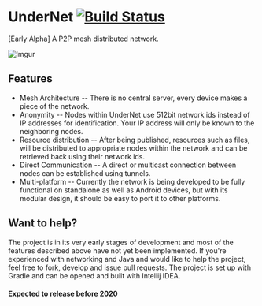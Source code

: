 # UnderNet [![Build Status](https://travis-ci.org/itsMatoosh/UnderNet.svg?branch=master)](https://travis-ci.org/itsMatoosh/UnderNet)
 [Early Alpha] A P2P mesh distributed network. 

![Imgur](https://i.imgur.com/po8xteU.png)
## Features
 - Mesh Architecture
 -- There is no central server, every device makes a piece of the network.
 - Anonymity
 -- Nodes within UnderNet use 512bit network ids instead of IP addresses for identification. Your IP address will only be known to the neighboring nodes.
 - Resource distribution
 -- After being published, resources such as files, will be distributed to appropriate nodes within the network and can be retrieved back using their network ids.
 - Direct Communication
 -- A direct or multicast connection between nodes can be established using tunnels.
 - Multi-platform
 -- Currently the network is being developed to be fully functional on standalone as well as Android devices, but with its modular design, it should be easy to port it to other platforms.

## Want to help?
The project is in its very early stages of development and most of the features described above have not yet been implemented. If you're experienced with networking and Java and would like to help the project, feel free to fork, develop and issue pull requests. The project is set up with Gradle and can be opened and built with Intellij IDEA.

#### Expected to release before 2020
